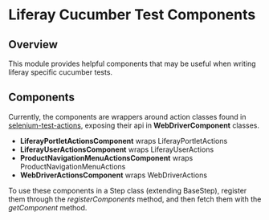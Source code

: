 # Liferay Cucumber Test Components

## Overview

This module provides helpful components that may be useful when writing liferay
specific cucumber tests.

## Components

Currently, the components are wrappers around action classes found in
[selenium-test-actions](/modules/tests/functional/selenium-test-actions/README.md), exposing their api in **WebDriverComponent** classes.

- **LiferayPortletActionsComponent** wraps LiferayPortletActions
- **LiferayUserActionsComponent** wraps LiferayUserActions
- **ProductNavigationMenuActionsComponent** wraps ProductNavigationMenuActions
- **WebDriverActionsComponent** wraps WebDriverActions

To use these components in a Step class (extending BaseStep), register them
through the *registerComponents* method, and then fetch them with the
*getComponent* method.